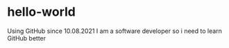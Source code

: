 # hello-world
Using GitHub since 10.08.2021
I am a software developer so i need to learn GitHub better

